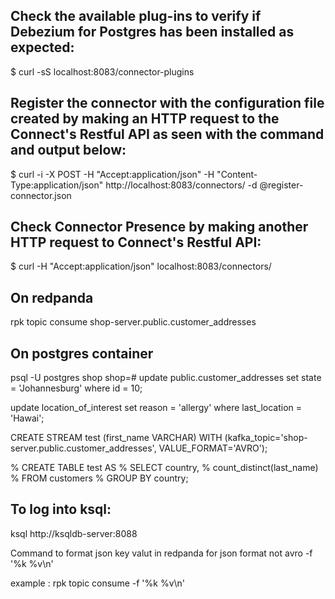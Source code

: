 Check the available plug-ins to verify if Debezium for Postgres has been installed as expected:
---

$ curl -sS localhost:8083/connector-plugins

Register the connector with the configuration file created by making an HTTP request to the Connect's Restful API as seen with the command and output below:
---

$ curl -i -X POST -H "Accept:application/json" -H  "Content-Type:application/json" http://localhost:8083/connectors/ -d @register-connector.json


Check Connector Presence by making another HTTP request to Connect's Restful API:
---

$ curl -H "Accept:application/json" localhost:8083/connectors/


On redpanda
---
rpk topic consume shop-server.public.customer_addresses

On postgres container
---
psql -U postgres shop
shop=# update public.customer_addresses set state = 'Johannesburg' where id = 10;


update location_of_interest set reason = 'allergy' where last_location = 'Hawai';

CREATE STREAM test (first_name VARCHAR)
  WITH (kafka_topic='shop-server.public.customer_addresses', VALUE_FORMAT='AVRO');


% CREATE TABLE test AS
%     SELECT country,
%            count_distinct(last_name)
%     FROM customers
%     GROUP BY country;

To log into ksql: 
---
ksql http://ksqldb-server:8088


Command to format json key valut in redpanda for json format not avro
-f '%k %v\n'

example : rpk topic consume <topic-name> -f '%k %v\n'